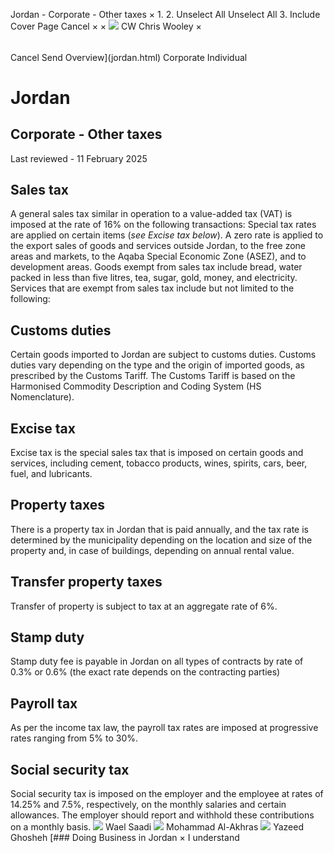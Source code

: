 Jordan - Corporate - Other taxes
×
1.
2.
Unselect All
Unselect All
3.
Include Cover Page
Cancel
×
×
![](-/media/world-wide-tax-summaries/attachments/global---chris-wooley.ashx%3Frev=ac5e5f3223b34096b1afc2a6009c7320&revision=ac5e5f32-23b3-4096-b1af-c2a6009c7320&hash=859B7ADC84DC2CBEC9760E9E6EE7DE6D0A8BFCDF)
CW
Chris Wooley
×
######
Cancel
Send
Overview](jordan.html)
Corporate
Individual
# Jordan
## Corporate - Other taxes
Last reviewed - 11 February 2025
## Sales tax
A general sales tax similar in operation to a value-added tax (VAT) is imposed at the rate of 16% on the following transactions:
Special tax rates are applied on certain items (*see Excise tax below*).
A zero rate is applied to the export sales of goods and services outside Jordan, to the free zone areas and markets, to the Aqaba Special Economic Zone (ASEZ), and to development areas.
Goods exempt from sales tax include bread, water packed in less than five litres, tea, sugar, gold, money, and electricity.
Services that are exempt from sales tax include but not limited to the following:
## Customs duties
Certain goods imported to Jordan are subject to customs duties. Customs duties vary depending on the type and the origin of imported goods, as prescribed by the Customs Tariff. The Customs Tariff is based on the Harmonised Commodity Description and Coding System (HS Nomenclature).
## Excise tax
Excise tax is the special sales tax that is imposed on certain goods and services, including cement, tobacco products, wines, spirits, cars, beer, fuel, and lubricants.
## Property taxes
There is a property tax in Jordan that is paid annually, and the tax rate is determined by the municipality depending on the location and size of the property and, in case of buildings, depending on annual rental value.
## Transfer property taxes
Transfer of property is subject to tax at an aggregate rate of 6%.
## Stamp duty
Stamp duty fee is payable in Jordan on all types of contracts by rate of 0.3% or 0.6% (the exact rate depends on the contracting parties)
## Payroll tax
As per the income tax law, the payroll tax rates are imposed at progressive rates ranging from 5% to 30%.
## Social security tax
Social security tax is imposed on the employer and the employee at rates of 14.25% and 7.5%, respectively, on the monthly salaries and certain allowances. The employer should report and withhold these contributions on a monthly basis.
![](-/media/world-wide-tax-summaries/jordanwael-h-sadijordan--waelsaadijpg20210727181233084.ashx%3Frev=b3502b0f8c2c46fb9be543b89480b7b7&revision=b3502b0f-8c2c-46fb-9be5-43b89480b7b7&hash=1F2E718DF30DF5A58FD699AA607FB095B496148C)
Wael Saadi
![](-/media/world-wide-tax-summaries/attachments/jordan---mohammad-al-akhras.ashx%3Frev=d838384fd1664fa29be44b2883be48ec&revision=d838384f-d166-4fa2-9be4-4b2883be48ec&hash=4FF5A0224ACB31BA78DE3E79B3A37A2AB509901D)
Mohammad Al-Akhras
![](-/media/world-wide-tax-summaries/jordanyazeed-ghoshehyazeed-ghoshehjpg20201228030214923.ashx%3Frev=c3007f0ac395407c836ebf69d10434a5&revision=c3007f0a-c395-407c-836e-bf69d10434a5&hash=1E963D9775025DB09C8F29E8A34957A4DB23F920)
Yazeed Ghosheh
[### Doing Business in Jordan
×
I understand